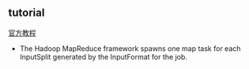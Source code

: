 ## tutorial
[官方教程](http://hadoop.apache.org/docs/r2.6.5/hadoop-mapreduce-client/hadoop-mapreduce-client-core/MapReduceTutorial.html)

- The Hadoop MapReduce framework spawns one map task for each InputSplit generated by the InputFormat for the job.


